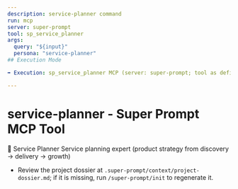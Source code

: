 ```yaml
---
description: service-planner command
run: mcp
server: super-prompt
tool: sp_service_planner
args:
  query: "${input}"
  persona: "service-planner"
## Execution Mode

➡️ Execution: sp_service_planner MCP (server: super-prompt; tool as defined above).

---
```


# **service-planner - Super Prompt MCP Tool**

🧭 Service Planner Service planning expert (product strategy from discovery →
delivery → growth)

- Review the project dossier at `.super-prompt/context/project-dossier.md`; if it is missing, run `/super-prompt/init` to regenerate it.
